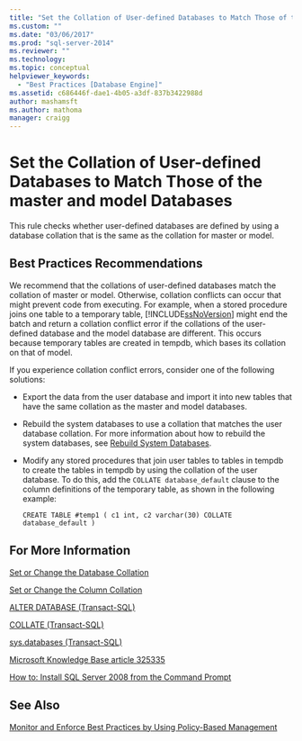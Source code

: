 ```yaml
---
title: "Set the Collation of User-defined Databases to Match Those of the master and model Databases | Microsoft Docs"
ms.custom: ""
ms.date: "03/06/2017"
ms.prod: "sql-server-2014"
ms.reviewer: ""
ms.technology:
ms.topic: conceptual
helpviewer_keywords: 
  - "Best Practices [Database Engine]"
ms.assetid: c686446f-dae1-4b05-a3df-837b3422988d
author: mashamsft
ms.author: mathoma
manager: craigg
---
```

# Set the Collation of User-defined Databases to Match Those of the master and model Databases
  This rule checks whether user-defined databases are defined by using a database collation that is the same as the collation for master or model.  
  
## Best Practices Recommendations  
 We recommend that the collations of user-defined databases match the collation of master or model. Otherwise, collation conflicts can occur that might prevent code from executing. For example, when a stored procedure joins one table to a temporary table, [!INCLUDE[ssNoVersion](../includes/ssnoversion-md.md)] might end the batch and return a collation conflict error if the collations of the user-defined database and the model database are different. This occurs because temporary tables are created in tempdb, which bases its collation on that of model.  
  
 If you experience collation conflict errors, consider one of the following solutions:  
  
-   Export the data from the user database and import it into new tables that have the same collation as the master and model databases.  
  
-   Rebuild the system databases to use a collation that matches the user database collation. For more information about how to rebuild the system databases, see [Rebuild System Databases](../relational-databases/databases/system-databases.md).  
  
-   Modify any stored procedures that join user tables to tables in tempdb to create the tables in tempdb by using the collation of the user database. To do this, add the `COLLATE database_default` clause to the column definitions of the temporary table, as shown in the following example:  
  
    ```  
    CREATE TABLE #temp1 ( c1 int, c2 varchar(30) COLLATE database_default )  
    ```  
  
## For More Information  
 [Set or Change the Database Collation](../relational-databases/collations/set-or-change-the-database-collation.md)  
  
 [Set or Change the Column Collation](../relational-databases/collations/set-or-change-the-column-collation.md)  
  
 [ALTER DATABASE &#40;Transact-SQL&#41;](/sql/t-sql/statements/alter-database-transact-sql)  
  
 [COLLATE &#40;Transact-SQL&#41;](/sql/t-sql/statements/collations)  
  
 [sys.databases &#40;Transact-SQL&#41;](/sql/relational-databases/system-catalog-views/sys-databases-transact-sql)  
  
 [Microsoft Knowledge Base article 325335](http://go.microsoft.com/fwlink/?linkid=117751)  
  
 [How to: Install SQL Server 2008 from the Command Prompt](http://go.microsoft.com/fwlink/?LinkId=81585)  
  
## See Also  
 [Monitor and Enforce Best Practices by Using Policy-Based Management](../relational-databases/policy-based-management/monitor-and-enforce-best-practices-by-using-policy-based-management.md)  
  
  
